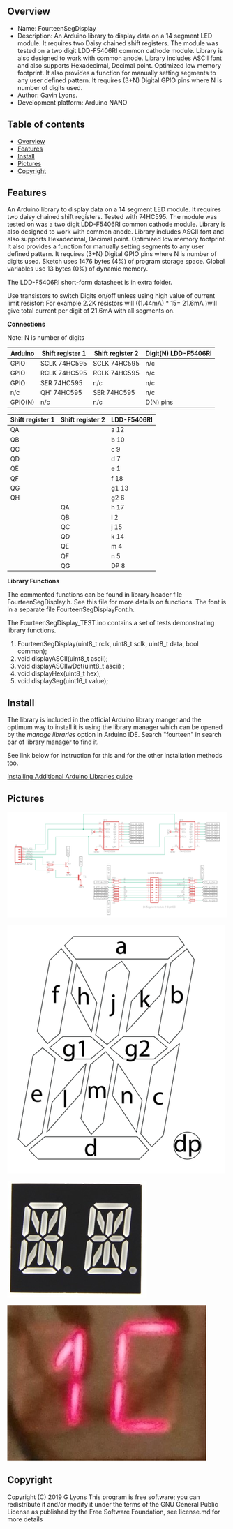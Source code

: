 

Overview
--------------------------------------------
* Name: FourteenSegDisplay
* Description: An Arduino library to display data on a 14 segment LED module.
It requires two Daisy chained shift registers.
The module was tested on a two digit LDD-F5406RI common cathode module.
Library is also designed to work with common anode.
Library includes ASCII font and also supports Hexadecimal, Decimal point.
Optimized low memory footprint. It also provides a function for manually setting
segments to any user defined pattern. It requires (3+N) Digital GPIO pins where 
N is number of digits used. 
* Author: Gavin Lyons.
* Development platform: Arduino NANO


Table of contents
---------------------------

  * [Overview](#overview)
  * [Features](#features)
  * [Install](#install)
  * [Pictures](#pictures)
  * [Copyright](#copyright)

Features
----------------------

An Arduino library to display data on a 14 segment LED module.
It requires two daisy chained shift registers.
Tested with 74HC595.
The module was tested on was a two digit LDD-F5406RI common cathode module.
Library is also designed to work with common anode.
Library includes ASCII font and also supports Hexadecimal, Decimal point.
Optimized low memory footprint. It also provides a function for manually setting
segments to any user defined pattern. It requires (3+N) Digital GPIO pins where 
N is number of digits used. 
Sketch uses 1476 bytes (4%) of program storage space. 
Global variables use 13 bytes (0%) of dynamic memory.

The LDD-F5406RI short-form datasheet is in extra folder.

Use transistors to switch Digits on/off unless using high value of 
current limit resistor: For example 2.2K resistors will ((1.44mA) * 15= 21.6mA )will 
give total current per digit of 21.6mA with all segments on. 



**Connections**

Note: N is number of digits

| Arduino |  Shift register 1 | Shift register 2 | Digit(N) LDD-F5406RI |
| --- | --- | --- | --- |
| GPIO | SCLK 74HC595 | SCLK 74HC595| n/c |
| GPIO | RCLK 74HC595 | RCLK 74HC595| n/c |
| GPIO | SER 74HC595 | n/c |  n/c |
| n/c | QH' 74HC595 | SER 74HC595 | n/c |
| GPIO(N) | n/c |  n/c | D(N) pins |

| Shift register 1 | Shift register 2 | LDD-F5406RI |
| --- | --- | --- |
| QA |  | a 12 |
| QB |  | b 10 |
| QC |  | c 9 |
| QD |  | d 7 |
| QE |  | e 1 |
| QF |  | f 18 |
| QG |  | g1 13 |
| QH |  |  g2 6 |
|    | QA | h 17 |
|    | QB | l 2 |
|    | QC | j 15 |
|    | QD | k 14 |
|    | QE | m 4 |
|    | QF | n 5 |
|    | QG | DP 8 |


**Library Functions**

The commented functions can be found in library header file FourteenSegDisplay.h.
See this file for more details on functions.
The font is in a separate file FourteenSegDisplayFont.h.

The FourteenSegDisplay_TEST.ino contains a set of tests demonstrating library functions.

1. FourteenSegDisplay(uint8_t rclk, uint8_t sclk, uint8_t data, bool common);
2. void displayASCII(uint8_t ascii); 
3. void displayASCIIwDot(uint8_t ascii) ;
4. void displayHex(uint8_t hex);
5. void displaySeg(uint16_t value);

Install
-----------------------

The library is included in the official Arduino library manger and the optimum way to install it 
is using the library manager which can be opened by the *manage libraries* option in Arduino IDE. 
Search "fourteen" in search bar of library manager to find it.

See link below for instruction for this and for the other installation methods too.

[Installing Additional Arduino Libraries guide](https://www.arduino.cc/en/Guide/Libraries)


Pictures
------------------------------

![ sch ](https://github.com/gavinlyonsrepo/FourteenSegDisplay/blob/master/extra/image/14seg1.png)

![ layout ](https://github.com/gavinlyonsrepo/FourteenSegDisplay/blob/master/extra/image/14seg2.png)

![ module ](https://github.com/gavinlyonsrepo/FourteenSegDisplay/blob/master/extra/image/14seg4.jpg)

![ working ](https://github.com/gavinlyonsrepo/FourteenSegDisplay/blob/master/extra/image/14seg3.jpg)


Copyright
------------------------

Copyright (C) 2019 G Lyons This program is free software; you can redistribute it and/or modify it under the terms of the GNU General Public License as published by the Free Software Foundation, see license.md for more details
